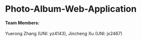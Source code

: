 # Photo-Album-Web-Application

#### Team Members:

Yuerong Zhang (UNI: yz4143), 
Jincheng Xu (UNI: jx2467)


